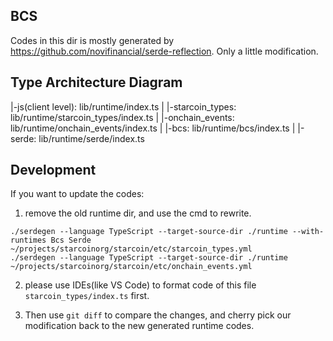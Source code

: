 ## BCS

Codes in this dir is mostly generated by https://github.com/novifinancial/serde-reflection.
Only a little modification.

## Type Architecture Diagram

|-js(client level):  lib/runtime/index.ts 
|
|-starcoin_types:  lib/runtime/starcoin_types/index.ts
|
|-onchain_events:  lib/runtime/onchain_events/index.ts
|
|-bcs:  lib/runtime/bcs/index.ts
|
|-serde: lib/runtime/serde/index.ts

## Development
If you want to update the codes:

1. remove the old runtime dir, and use the cmd to rewrite.
```shell
./serdegen --language TypeScript --target-source-dir ./runtime --with-runtimes Bcs Serde ~/projects/starcoinorg/starcoin/etc/starcoin_types.yml
./serdegen --language TypeScript --target-source-dir ./runtime ~/projects/starcoinorg/starcoin/etc/onchain_events.yml
```

2. please use IDEs(like VS Code) to format code of this file `starcoin_types/index.ts` first.

3. Then use `git diff` to compare the changes, and cherry pick our modification back to the new generated runtime codes. 
